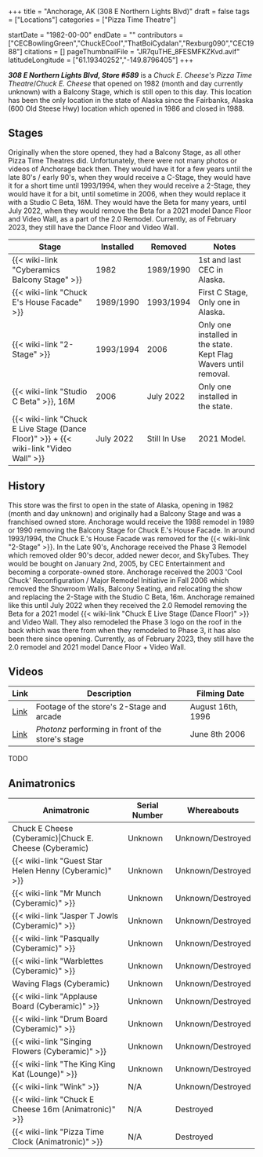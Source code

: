 +++
title = "Anchorage, AK (308 E Northern Lights Blvd)"
draft = false
tags = ["Locations"]
categories = ["Pizza Time Theatre"]


startDate = "1982-00-00"
endDate = ""
contributors = ["CECBowlingGreen","ChuckECool","ThatBoiCydalan","Rexburg090","CEC1988"]
citations = []
pageThumbnailFile = "JR7quTHE_8FESMFKZKvd.avif"
latitudeLongitude = ["61.19340252","-149.8796405"]
+++

***308 E Northern Lights Blvd, Store #589*** is a *Chuck E. Cheese's Pizza Time Theatre*/*Chuck E. Cheese* that opened on 1982 (month and day currently unknown) with a Balcony Stage, which is still open to this day. This location has been the only location in the state of Alaska since the Fairbanks, Alaska (600 Old Steese Hwy) location which opened in 1986 and closed in 1988.

## Stages

Originally when the store opened, they had a Balcony Stage, as all other Pizza Time Theatres did. Unfortunately, there were not many photos or videos of Anchorage back then. They would have it for a few years until the late 80's / early 90's, when they would receive a C-Stage, they would have it for a short time until 1993/1994, when they would receive a 2-Stage, they would have it for a bit, until sometime in 2006, when they would replace it with a Studio C Beta, 16M. They would have the Beta for many years, until July 2022, when they would remove the Beta for a 2021 model Dance Floor and Video Wall, as a part of the 2.0 Remodel. Currently, as of February 2023, they still have the Dance Floor and Video Wall.

| Stage                                                                                             | Installed | Removed      | Notes                                                            |
|---------------------------------------------------------------------------------------------------|-----------|--------------|------------------------------------------------------------------|
| {{< wiki-link "Cyberamics Balcony Stage" >}}                                                | 1982      | 1989/1990    | 1st and last CEC in Alaska.                                      |
| {{< wiki-link "Chuck E's House Facade" >}}                                                  | 1989/1990 | 1993/1994    | First C Stage, Only one in Alaska.                               |
| {{< wiki-link "2-Stage" >}}                                                                 | 1993/1994 | 2006         | Only one installed in the state. Kept Flag Wavers until removal. |
| {{< wiki-link "Studio C Beta" >}}, 16M                                                      | 2006      | July 2022    | Only one installed in the state.                                 |
| {{< wiki-link "Chuck E Live Stage (Dance Floor)" >}} + {{< wiki-link "Video Wall" >}} | July 2022 | Still In Use | 2021 Model.                                                      |

## History

This store was the first to open in the state of Alaska, opening in 1982 (month and day unknown) and originally had a Balcony Stage and was a franchised owned store. Anchorage would receive the 1988 remodel in 1989 or 1990 removing the Balcony Stage for Chuck E.'s House Facade. In around 1993/1994, the Chuck E.'s House Facade was removed for the {{< wiki-link "2-Stage" >}}. In the Late 90's, Anchorage received the Phase 3 Remodel which removed older 90's decor, added newer decor, and SkyTubes. They would be bought on January 2nd, 2005, by CEC Entertainment and becoming a corporate-owned store. Anchorage received the 2003 'Cool Chuck' Reconfiguration / Major Remodel Initiative in Fall 2006 which removed the Showroom Walls, Balcony Seating, and relocating the show and replacing the 2-Stage with the Studio C Beta, 16m. Anchorage remained like this until July 2022 when they received the 2.0 Remodel removing the Beta for a 2021 model {{< wiki-link "Chuck E Live Stage (Dance Floor)" >}} and Video Wall. They also remodeled the Phase 3 logo on the roof in the back which was there from when they remodeled to Phase 3, it has also been there since opening. Currently, as of February 2023, they still have the 2.0 remodel and 2021 model Dance Floor + Video Wall.

## Videos

| Link                                 | Description                                        | Filming Date      |
|--------------------------------------|----------------------------------------------------|-------------------|
| [Link](https://youtu.be/UB-bLD-uq_M) | Footage of the store's 2-Stage and arcade          | August 16th, 1996 |
| [Link](https://youtu.be/JfA2IkF4kh0) | *Photonz* performing in front of the store's stage | June 8th 2006     |

TODO

## Animatronics

| Animatronic                                                  | Serial Number | Whereabouts       |
|--------------------------------------------------------------|---------------|-------------------|
| Chuck E Cheese (Cyberamic)\|Chuck E. Cheese (Cyberamic)      | Unknown       | Unknown/Destroyed |
| {{< wiki-link "Guest Star Helen Henny (Cyberamic)" >}} | Unknown       | Unknown/Destroyed |
| {{< wiki-link "Mr Munch (Cyberamic)" >}}               | Unknown       | Unknown/Destroyed |
| {{< wiki-link "Jasper T Jowls (Cyberamic)" >}}         | Unknown       | Unknown/Destroyed |
| {{< wiki-link "Pasqually (Cyberamic)" >}}              | Unknown       | Unknown/Destroyed |
| {{< wiki-link "Warblettes (Cyberamic)" >}}             | Unknown       | Unknown/Destroyed |
| Waving Flags (Cyberamic)                                     | Unknown       | Unknown/Destroyed |
| {{< wiki-link "Applause Board (Cyberamic)" >}}         | Unknown       | Unknown/Destroyed |
| {{< wiki-link "Drum Board (Cyberamic)" >}}             | Unknown       | Unknown/Destroyed |
| {{< wiki-link "Singing Flowers (Cyberamic)" >}}        | Unknown       | Unknown/Destroyed |
| {{< wiki-link "The King King Kat (Lounge)" >}}         | Unknown       | Unknown/Destroyed |
| {{< wiki-link "Wink" >}}                               | N/A           | Unknown/Destroyed |
| {{< wiki-link "Chuck E Cheese 16m (Animatronic)" >}}   | N/A           | Destroyed         |
| {{< wiki-link "Pizza Time Clock (Animatronic)" >}}     | N/A           | Destroyed         |